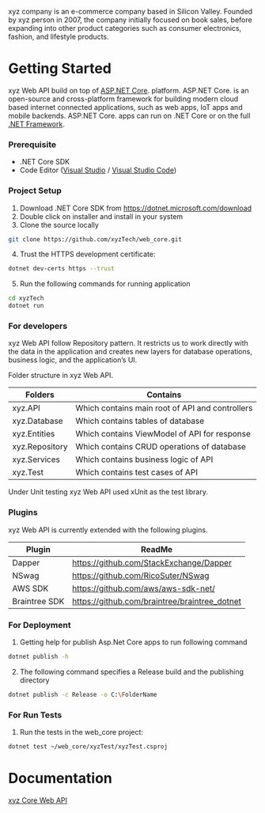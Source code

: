 xyz company is an e-commerce company based in Silicon Valley. Founded by xyz person in 2007, the company initially focused on book sales, before expanding into other product categories such as consumer electronics, fashion, and lifestyle products.

# Getting Started
xyz Web API build on top of [ASP.NET Core](https://docs.microsoft.com/aspnet/core/). platform. ASP.NET Core. is an open-source and cross-platform framework for building modern cloud based internet connected applications, such as web apps, IoT apps and mobile backends. ASP.NET Core. apps can run on .NET Core or on the full [.NET Framework](https://dotnet.microsoft.com/download/dotnet-framework/net472). 

### Prerequisite
  - .NET Core SDK
  - Code Editor ([Visual Studio](https://visualstudio.microsoft.com/downloads/) / [Visual Studio Code](https://code.visualstudio.com/download)) 
  
### Project Setup
1. Download .NET Core SDK from https://dotnet.microsoft.com/download 
2. Double click on installer and install in your system
3. Clone the source locally
  ```sh
 git clone https://github.com/xyzTech/web_core.git
 ```
 4. Trust the HTTPS development certificate:
```sh
dotnet dev-certs https --trust
```
5. Run the following commands for running application
```sh
cd xyzTech
dotnet run
```
### For developers
xyz Web API follow Repository pattern. It restricts us to work directly with the data in the application and creates new layers for database operations, business logic, and the application’s UI. 

Folder structure in xyz Web API. 

| Folders | Contains |
| ------ | ------ |
| xyz.API |  Which contains main root of API and controllers |
| xyz.Database |Which contains tables of database  |
| xyz.Entities |  Which contains ViewModel of API for response |
| xyz.Repository | Which contains CRUD operations of database |
| xyz.Services  | Which contains business logic of API  |
| xyz.Test | Which contains test cases of API   |

Under Unit testing xyz Web API used xUnit as the test library. 

### Plugins
xyz Web API is currently extended with the following plugins.

| Plugin | ReadMe |
| ------ | ------ |
| Dapper | https://github.com/StackExchange/Dapper |
| NSwag | https://github.com/RicoSuter/NSwag |
| AWS SDK | https://github.com/aws/aws-sdk-net/ |
| Braintree SDK | https://github.com/braintree/braintree_dotnet |

### For Deployment

1. Getting help for publish Asp.Net Core apps to run following command
```sh
dotnet publish -h
```
2. The following command specifies a Release build and the publishing directory
```sh
dotnet publish -c Release -o C:\FolderName
```

### For Run Tests
1. Run the tests in the web_core project:
```sh
dotnet test ~/web_core/xyzTest/xyzTest.csproj
```

# Documentation 
[xyz Core Web API](https://www.google.com)
